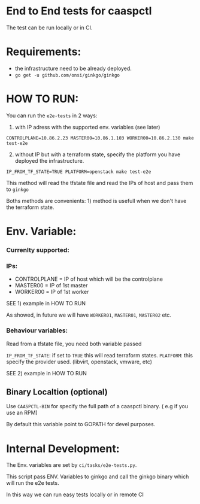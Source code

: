 # End to End tests for caaspctl

The test can be run locally or in CI.

# Requirements:

- the infrastructure need to be already deployed. 
- `go get -u github.com/onsi/ginkgo/ginkgo`

# HOW TO RUN:

You can run the `e2e-tests` in 2 ways:

1) with IP adress with the supported env. variables (see later)

`CONTROLPLANE=10.86.2.23 MASTER00=10.86.1.103 WORKER00=10.86.2.130 make test-e2e` 

2) without IP but with a terraform state,  specify the platform you have deployed the infrastructure.

`IP_FROM_TF_STATE=TRUE PLATFORM=openstack make test-e2e`

This method will read the tfstate file and read the IPs of host and pass them to `ginkgo`

Boths methods are convenients: 1) method is usefull when we don't have the terraform state.

# Env. Variable:

### Currenlty supported:

### IPs:

- CONTROLPLANE = IP of host which will be the controlplane
- MASTER00 = IP of 1st master
- WORKER00 = IP of 1st worker

SEE 1) example in HOW TO RUN

As showed, in future we will have `WORKER01`, `MASTER01`, `MASTER02` etc. 

### Behaviour variables:

Read from a tfstate file, you need both variable passed

`IP_FROM_TF_STATE`: if set to `TRUE` this will read terraform states.
`PLATFORM`: this specify the provider used. (libvirt, openstack, vmware, etc)

SEE 2) example in HOW TO RUN

## Binary Localtion (optional)

Use `CAASPCTL-BIN` for specify the full path of a caaspctl binary. ( e.g if you use an RPM)

By default this variable point to GOPATH for devel purposes.

# Internal Development:

The Env. variables are set by `ci/tasks/e2e-tests.py`.

This script pass ENV. Variables to ginkgo and call the ginkgo binary which will run the e2e tests.

In this way we can run easy tests locally or in remote CI

